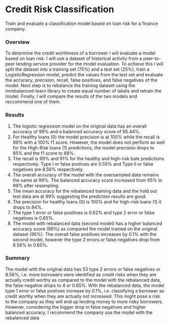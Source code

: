 # Credit Risk Classification
Train and evaluate a classification model based on loan risk for a finance company.

### Overview
To determine the credit worthiness of a borrower I will evaluate a model based on loan risk. I will use a dataset of historical activity from a peer-to-peer lending service provider for the model evaluation. To achieve this I will split the dataset into a training set (75%) and a test set (25%), train a LogisticRegression model, predict the values from the test set and evaluate the accuracy, precision, recall, false positives, and false negatives of the model. Next step is to rebalance the training dataset using the immbalanced-learn library to create equal number of labels and retrain the model. Finally, I will compare the results of the two models and reccommend one of them.

### Results
1.  The logistic regression model on the original data has an overall accuracy of 99% and a balanced accuracy score of 95.44%. 
2. For Healthy loans (0) the model precision is at 100% while the recall is 99% with a 100% f1 score. However, the model does not perform as well for the High-Risk loans (1) predictions, the model precision drops to 85% and the f1 score to 88%. 
3. The recall is 99% and 91% for the healthy and high-risk bale predictions respectively. Type I or false postives are 0.55% and Type II or false negatives are 8.56% respectively.
4. The overall accuracy of the model with the oversampled data remains the same at 99%. The balanced accuracy score increased from 95% to 99% after resampling. 
5. The mean accuracy for the rebalanced training data and the hold out test data are at 99% suggesting the prediction results are good. 
6. The precision for healthy loans (0) is 100% and for high-risk loans (1) it drops to 84%.
7. The type 1 error or false positives is 0.62% and type 2 error or false negatives is 0.65%.
8. The model with rebalanced data (second model) has a higher balanced accuracy score (99%) as compared the model trained on the original dataset (95%). The overall false positives increases by 0.1% with the second model, however the type 2 errors or false negatives drop from 8.56% to 0.65%. 

### Summary
The model with the original data has 53 type 2 errors or false negatives or 8.56%, i.e. more borrowers were identified as credit risks when they are actually credit worthy as compared to the model with the rebalanced data, the false negative drops to 4 or 0.65%. With the rebalanced data, the model type 1 error or false postives increase by 0.1%, i.e. classifying a borrower as credit worthy when they are actually not increased. This might pose a risk to the company as they will end up lending money to more risky borrowers. However, considering the bigger drop in false negatives and higher balanced accuracy, I recommend the company use the model with the rebalanced data

